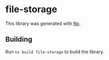 # file-storage

This library was generated with [Nx](https://nx.dev).

## Building

Run `nx build file-storage` to build the library.
